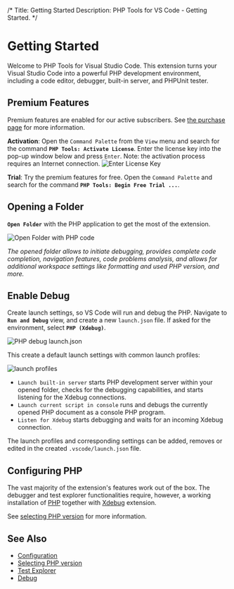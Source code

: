 /*
Title: Getting Started
Description: PHP Tools for VS Code - Getting Started.
*/

# Getting Started

Welcome to PHP Tools for Visual Studio Code. This extension turns your Visual Studio Code into a powerful PHP development environment, including a code editor, debugger, built-in server, and PHPUnit tester.

## Premium Features

Premium features are enabled for our active subscribers. See [the purchase page](https://www.devsense.com/purchase) for more information.

**Activation**: Open the `Command Palette` from the `View` menu and search for the command **`PHP Tools: Activate License`**. Enter the license key into the pop-up window below and press `Enter`. Note: the activation process requires an Internet connection.
  ![Enter License Key](imgs/enter-license-key.png)

**Trial**: Try the premium features for free. Open the `Command Palette` and search for the command **`PHP Tools: Begin Free Trial ...`**.

## Opening a Folder

**`Open Folder`** with the PHP application to get the most of the extension.

![Open Folder with PHP code](imgs/open-folder-button.png)

*The opened folder allows to initiate debugging, provides complete code completion, navigation features, code problems analysis, and allows for additional workspace settings like formatting and used PHP version, and more.*

## Enable Debug

Create launch settings, so VS Code will run and debug the PHP. Navigate to **`Run and Debug`** view, and create a new `launch.json` file. If asked for the environment, select **`PHP (Xdebug)`**.

![PHP debug launch.json](imgs/launch-json-button.png)

This create a default launch settings with common launch profiles:

![launch profiles](imgs/run-launch-profiles.png)

- `Launch built-in server` starts PHP development server within your opened folder, checks for the debugging capabilities, and starts listening for the Xdebug connections.
- `Launch current script in console` runs and debugs the currently opened PHP document as a console PHP program.
- `Listen for Xdebug` starts debugging and waits for an incoming Xdebug connection.

The launch profiles and corresponding settings can be added, removes or edited in the created `.vscode/launch.json` file.

## Configuring PHP

The vast majority of the extension's features work out of the box. The debugger and test explorer functionalities require, however, a working installation of [PHP](https://secure.php.net/) together with [Xdebug](https://xdebug.org/) extension.

See [selecting PHP version](php-version.md) for more information.

## See Also

- [Configuration](configuration.md)
- [Selecting PHP version](php-version.md)
- [Test Explorer](test-explorer.md)
- [Debug](debug/index.md)

